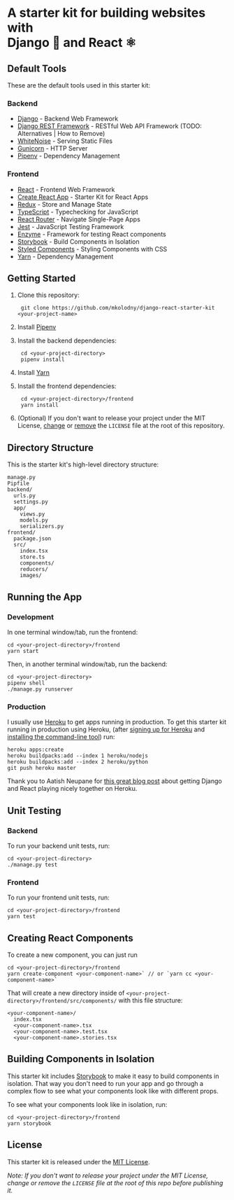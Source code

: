 # A starter kit for building websites with<br/>Django 🐍 and React ⚛️

## Default Tools

These are the default tools used in this starter kit:

### Backend

* [Django](https://www.djangoproject.com/) - Backend Web Framework
* [Django REST Framework](https://www.django-rest-framework.org/) - RESTful Web API Framework (TODO: Alternatives | How to Remove)
* [WhiteNoise](http://whitenoise.evans.io/en/stable/) - Serving Static Files
* [Gunicorn](https://gunicorn.org/) - HTTP Server
* [Pipenv](https://docs.pipenv.org/en/latest/) - Dependency Management

### Frontend

* [React](https://reactjs.org/) - Frontend Web Framework
* [Create React App](https://facebook.github.io/create-react-app/docs/getting-started) - Starter Kit for React Apps
* [Redux](https://redux.js.org/) - Store and Manage State
* [TypeScript](https://www.typescriptlang.org) - Typechecking for JavaScript
* [React Router](https://reacttraining.com/react-router/) - Navigate Single-Page Apps
* [Jest](https://jestjs.io/) - JavaScript Testing Framework
* [Enzyme](https://airbnb.io/enzyme/) - Framework for testing React components
* [Storybook](https://storybook.js.org/) - Build Components in Isolation
* [Styled Components](https://www.styled-components.com/) - Styling Components with CSS
* [Yarn](https://yarnpkg.com/en/) - Dependency Management

## Getting Started

1. Clone this repository:

        git clone https://github.com/mkolodny/django-react-starter-kit <your-project-name>
1. Install [Pipenv](https://docs.pipenv.org/en/latest/#install-pipenv-today)
1. Install the backend dependencies:

        cd <your-project-directory>
        pipenv install
1. Install [Yarn](https://yarnpkg.com/en/docs/install)
1. Install the frontend dependencies:

        cd <your-project-directory>/frontend
        yarn install
1. (Optional) If you don't want to release your project under the MIT License, [change](https://choosealicense.com/) or [remove](https://choosealicense.com/no-permission/) the `LICENSE` file at the root of this repository.

## Directory Structure

This is the starter kit's high-level directory structure:

```
manage.py
Pipfile
backend/
  urls.py
  settings.py
  app/
    views.py
    models.py
    serializers.py
frontend/
  package.json
  src/
    index.tsx
    store.ts
    components/
    reducers/
    images/
```

## Running the App

### Development

In one terminal window/tab, run the frontend:

```
cd <your-project-directory>/frontend
yarn start 
```

Then, in another terminal window/tab, run the backend:

```
cd <your-project-directory>
pipenv shell
./manage.py runserver
```

### Production

I usually use [Heroku](https://www.heroku.com/) to get apps running in production. To get this starter kit running in production using Heroku, (after [signing up for Heroku](https://signup.heroku.com/) and [installing the command-line tool](https://devcenter.heroku.com/articles/heroku-cli)) run:

```
heroku apps:create
heroku buildpacks:add --index 1 heroku/nodejs
heroku buildpacks:add --index 2 heroku/python
git push heroku master
```

Thank you to Aatish Neupane for [this great blog post](https://librenepal.com/article/django-and-create-react-app-together-on-heroku/) about getting Django and React playing nicely together on Heroku.

## Unit Testing

### Backend

To run your backend unit tests, run:

```
cd <your-project-directory>
./manage.py test
```

### Frontend

To run your frontend unit tests, run:

```
cd <your-project-directory>/frontend
yarn test
```

## Creating React Components

To create a new component, you can just run

```
cd <your-project-directory>/frontend
yarn create-component <your-component-name>` // or `yarn cc <your-component-name>`
```

That will create a new directory inside of `<your-project-directory>/frontend/src/components/` with this file structure:

```
<your-component-name>/
  index.tsx
  <your-component-name>.tsx
  <your-component-name>.test.tsx
  <your-component-name>.stories.tsx
```

## Building Components in Isolation

This starter kit includes [Storybook](https://storybook.js.org/) to make it easy to build components in isolation. That way you don't need to run your app and go through a complex flow to see what your components look like with different props.

To see what your components look like in isolation, run:

```
cd <your-project-directory>/frontend
yarn storybook
```

## License

This starter kit is released under the [MIT License](https://tldrlegal.com/license/mit-license).

*Note: If you don't want to release your project under the MIT License, change or remove the `LICENSE` file at the root of this repo before publishing it.*
